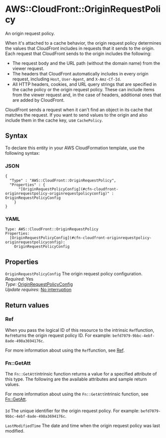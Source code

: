# AWS::CloudFront::OriginRequestPolicy<a name="aws-resource-cloudfront-originrequestpolicy"></a>

An origin request policy\.

When it's attached to a cache behavior, the origin request policy determines the values that CloudFront includes in requests that it sends to the origin\. Each request that CloudFront sends to the origin includes the following:
+ The request body and the URL path \(without the domain name\) from the viewer request\.
+ The headers that CloudFront automatically includes in every origin request, including `Host`, `User-Agent`, and `X-Amz-Cf-Id`\.
+ All HTTP headers, cookies, and URL query strings that are specified in the cache policy or the origin request policy\. These can include items from the viewer request and, in the case of headers, additional ones that are added by CloudFront\.

CloudFront sends a request when it can't find an object in its cache that matches the request\. If you want to send values to the origin and also include them in the cache key, use `CachePolicy`\.

## Syntax<a name="aws-resource-cloudfront-originrequestpolicy-syntax"></a>

To declare this entity in your AWS CloudFormation template, use the following syntax:

### JSON<a name="aws-resource-cloudfront-originrequestpolicy-syntax.json"></a>

```
{
  "Type" : "AWS::CloudFront::OriginRequestPolicy",
  "Properties" : {
      "[OriginRequestPolicyConfig](#cfn-cloudfront-originrequestpolicy-originrequestpolicyconfig)" : OriginRequestPolicyConfig
    }
}
```

### YAML<a name="aws-resource-cloudfront-originrequestpolicy-syntax.yaml"></a>

```
Type: AWS::CloudFront::OriginRequestPolicy
Properties: 
  [OriginRequestPolicyConfig](#cfn-cloudfront-originrequestpolicy-originrequestpolicyconfig): 
    OriginRequestPolicyConfig
```

## Properties<a name="aws-resource-cloudfront-originrequestpolicy-properties"></a>

`OriginRequestPolicyConfig`  <a name="cfn-cloudfront-originrequestpolicy-originrequestpolicyconfig"></a>
The origin request policy configuration\.  
*Required*: Yes  
*Type*: [OriginRequestPolicyConfig](aws-properties-cloudfront-originrequestpolicy-originrequestpolicyconfig.md)  
*Update requires*: [No interruption](https://docs.aws.amazon.com/AWSCloudFormation/latest/UserGuide/using-cfn-updating-stacks-update-behaviors.html#update-no-interrupt)

## Return values<a name="aws-resource-cloudfront-originrequestpolicy-return-values"></a>

### Ref<a name="aws-resource-cloudfront-originrequestpolicy-return-values-ref"></a>

 When you pass the logical ID of this resource to the intrinsic `Ref`function, `Ref`returns the origin request policy ID\. For example: `befd7079-9bbc-4ebf-8ade-498a3694176c`\.

For more information about using the `Ref`function, see [Ref](https://docs.aws.amazon.com/AWSCloudFormation/latest/UserGuide/intrinsic-function-reference-ref.html)\.

### Fn::GetAtt<a name="aws-resource-cloudfront-originrequestpolicy-return-values-fn--getatt"></a>

The `Fn::GetAtt`intrinsic function returns a value for a specified attribute of this type\. The following are the available attributes and sample return values\.

For more information about using the `Fn::GetAtt`intrinsic function, see [Fn::GetAtt](https://docs.aws.amazon.com/AWSCloudFormation/latest/UserGuide/intrinsic-function-reference-getatt.html)\.

#### <a name="aws-resource-cloudfront-originrequestpolicy-return-values-fn--getatt-fn--getatt"></a>

`Id`  <a name="Id-fn::getatt"></a>
The unique identifier for the origin request policy\. For example: `befd7079-9bbc-4ebf-8ade-498a3694176c`\.

`LastModifiedTime`  <a name="LastModifiedTime-fn::getatt"></a>
The date and time when the origin request policy was last modified\.